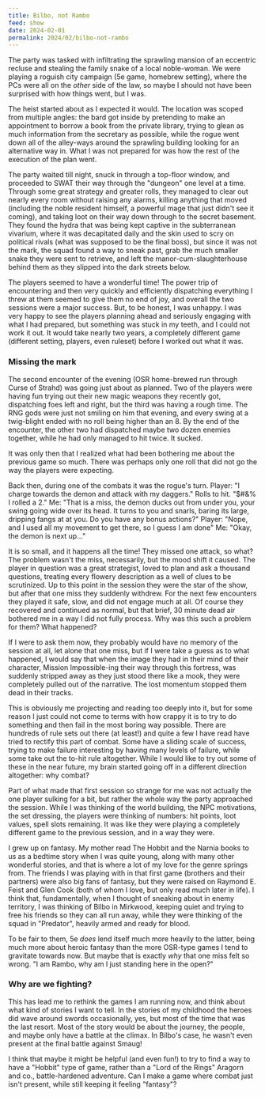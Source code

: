 ```yaml
---
title: Bilbo, not Rambo
feed: show
date: 2024-02-01
permalink: 2024/02/bilbo-not-rambo
---
```

The party was tasked with infiltrating the sprawling mansion of an eccentric recluse and stealing the family snake of a local noble-woman. We were playing a roguish city campaign (5e game, homebrew setting), where the PCs were all on the _other_ side of the law, so maybe I should not have been surprised with how things went, but I was.

The heist started about as I expected it would. The location was scoped from multiple angles: the bard got inside by pretending to make an appointment to borrow a book from the private library, trying to glean as much information from the secretary as possible, while the rogue went down all of the alley-ways around the sprawling building looking for an alternative way in. What I was not prepared for was how the rest of the execution of the plan went.

The party waited till night, snuck in through a top-floor window, and proceeded to SWAT their way through the "dungeon" one level at a time. Through some great strategy and greater rolls, they managed to clear out nearly every room without raising any alarms, killing anything that moved (including the noble resident himself, a powerful mage that just didn't see it coming), and taking loot on their way down through to the secret basement. They found the hydra that was being kept captive in the subterranean vivarium, where it was decapitated daily and the skin used to scry on political rivals (what was supposed to be the final boss), but since it was not the mark, the squad found a way to sneak past, grab the much smaller snake they were sent to retrieve, and left the manor-cum-slaughterhouse behind them as they slipped into the dark streets below.

The players seemed to have a wonderful time! The power trip of encountering and then very quickly and efficiently dispatching everything I threw at them seemed to give them no end of joy, and overall the two sessions were a major success. But, to be honest, I was unhappy. I was very happy to see the players planning ahead and seriously engaging with what I had prepared, but something was stuck in my teeth, and I could not work it out. It would take nearly two years, a completely different game (different setting, players, even ruleset) before I worked out what it was.

### Missing the mark

The second encounter of the evening (OSR home-brewed run through Curse of Strahd) was going just about as planned. Two of the players were having fun trying out their new magic weapons they recently got, dispatching foes left and right, but the third was having a rough time. The RNG gods were just not smiling on him that evening, and every swing at a twig-blight ended with no roll being higher than an 8. By the end of the encounter, the other two had dispatched maybe two dozen enemies together, while he had only managed to hit twice. It sucked.

It was only then that I realized what had been bothering me about the previous game so much. There was perhaps only one roll that did not go the way the players were expecting.

Back then, during one of the combats it was the rogue's turn.
Player: "I charge towards the demon and attack with my daggers." Rolls to hit. "$#&% I rolled a 2."
Me: "That is a miss, the demon ducks out from under you, your swing going wide over its head. It turns to you and snarls, baring its large, dripping fangs at at you. Do you have any bonus actions?"
Player: "Nope, and I used all my movement to get there, so I guess I am done"
Me: "Okay, the demon is next up..."

It is so small, and it happens all the time! They missed one attack, so what? The problem wasn't the miss, necessarily, but the mood shift it caused. The player in question was a great strategist, loved to plan and ask a thousand questions, treating every flowery description as a well of clues to be scrutinized. Up to this point in the session they were the star of the show, but after that one miss they suddenly withdrew. For the next few encounters they played it safe, slow, and did not engage much at all. Of course they recovered and continued as normal, but that brief, 30 minute dead air bothered me in a way I did not fully process. Why was this such a problem for them? What happened?

If I were to ask them now, they probably would have no memory of the session at all, let alone that one miss, but if I were take a guess as to what happened, I would say that when the image they had in their mind of their character, Mission Impossible-ing their way through this fortress, was suddenly stripped away as they just stood there like a mook, they were completely pulled out of the narrative. The lost momentum stopped them dead in their tracks.

This is obviously me projecting and reading too deeply into it, but for some reason I just could not come to terms with how crappy it is to try to do something and then fail in the most boring way possible. There are hundreds of rule sets out there (at least!) and quite a few I have read have tried to rectify this part of combat. Some have a sliding scale of success, trying to make failure interesting by having many levels of failure, while some take out the to-hit rule altogether. While I would like to try out some of these in the near future, my brain started going off in a different direction altogether: why combat?

Part of what made that first session so strange for me was not actually the one player sulking for a bit, but rather the whole way the party approached the session. While I was thinking of the world building, the NPC motivations, the set dressing, the players were thinking of numbers: hit points, loot values, spell slots remaining. It was like they were playing a completely different game to the previous session, and in a way they were.

I grew up on fantasy. My mother read The Hobbit and the Narnia books to us as a bedtime story when I was quite young, along with many other wonderful stories, and that is where a lot of my love for the genre springs from. The friends I was playing with in that first game (brothers and their partners) were also big fans of fantasy, but they were raised on Raymond E. Feist and Glen Cook (both of whom I love, but only read much later in life). I think that, fundamentally, when I thought of sneaking about in enemy territory, I was thinking of Bilbo in Mirkwood, keeping quiet and trying to free his friends so they can all run away, while they were thinking of the squad in "Predator", heavily armed and ready for blood.

To be fair to them, 5e _does_ lend itself much more heavily to the latter, being much more about heroic fantasy than the more OSR-type games I tend to gravitate towards now. But maybe that is exactly _why_ that one miss felt so wrong. "I am Rambo, why am I just standing here in the open?"

### Why are we fighting?

This has lead me to rethink the games I am running now, and think about what kind of stories I want to tell. In the stories of my childhood the heroes did wave around swords occasionally, yes, but most of the time that was the last resort. Most of the story would be about the journey, the people, and maybe only have a battle at the climax. In Bilbo's case, he wasn't even present at the final battle against Smaug!

I think that maybe it might be helpful (and even fun!) to try to find a way to have a "Hobbit" type of game, rather than a "Lord of the Rings" Aragorn and co., battle-hardened adventure. Can I make a game where combat just isn't present, while still keeping it feeling "fantasy"?